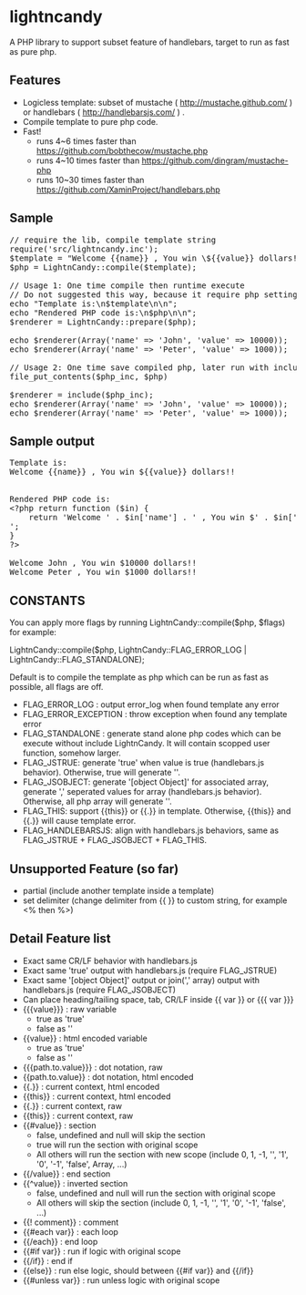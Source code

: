 lightncandy
===========

A PHP library to support subset feature of handlebars, target to run as fast as pure php.

Features
--------

* Logicless template: subset of mustache ( http://mustache.github.com/ ) or handlebars ( http://handlebarsjs.com/ ) .
* Compile template to pure php code.
* Fast!
   * runs 4~6 times faster than https://github.com/bobthecow/mustache.php
   * runs 4~10 times faster than https://github.com/dingram/mustache-php
   * runs 10~30 times faster than https://github.com/XaminProject/handlebars.php

Sample
------
<pre>
// require the lib, compile template string
require('src/lightncandy.inc');
$template = "Welcome {{name}} , You win \${{value}} dollars!!\n";
$php = LightnCandy::compile($template);

// Usage 1: One time compile then runtime execute
// Do not suggested this way, because it require php setting allow_url_fopen=1 , not secure.
echo "Template is:\n$template\n\n";
echo "Rendered PHP code is:\n$php\n\n";
$renderer = LightnCandy::prepare($php);

echo $renderer(Array('name' => 'John', 'value' => 10000));
echo $renderer(Array('name' => 'Peter', 'value' => 1000));

// Usage 2: One time save compiled php, later run with include
file_put_contents($php_inc, $php)

$renderer = include($php_inc);
echo $renderer(Array('name' => 'John', 'value' => 10000));
echo $renderer(Array('name' => 'Peter', 'value' => 1000));
</pre>

Sample output
-------------
<pre>
Template is:
Welcome {{name}} , You win ${{value}} dollars!!


Rendered PHP code is:
&lt;?php return function ($in) {
    return 'Welcome ' . $in['name'] . ' , You win $' . $in['value'] . ' dollars!!
';
}
?&gt;

Welcome John , You win $10000 dollars!!
Welcome Peter , You win $1000 dollars!!
</pre>

CONSTANTS
---------

You can apply more flags by running LightnCandy::compile($php, $flags)
for example:

LightnCandy::compile($php, LightnCandy::FLAG_ERROR_LOG | LightnCandy::FLAG_STANDALONE);

Default is to compile the template as php which can be run as fast as possible, all flags are off.

* FLAG_ERROR_LOG : output error_log when found template any error
* FLAG_ERROR_EXCEPTION : throw exception when found any template error
* FLAG_STANDALONE : generate stand alone php codes which can be execute without include LightnCandy. It will contain scopped user function, somehow larger.
* FLAG_JSTRUE: generate 'true' when value is true (handlebars.js behavior). Otherwise, true will generate ''.
* FLAG_JSOBJECT: generate '[object Object]' for associated array, generate ',' seperated values for array (handlebars.js behavior). Otherwise, all php array will generate ''.
* FLAG_THIS: support {{this}} or {{.}} in template. Otherwise, {{this}} and {{.}} will cause template error.
* FLAG_HANDLEBARSJS: align with handlebars.js behaviors, same as FLAG_JSTRUE + FLAG_JSOBJECT + FLAG_THIS.

Unsupported Feature (so far)
----------------------------

* partial (include another template inside a template)
* set delimiter (change delimiter from {{ }} to custom string, for example <% then %>)

Detail Feature list
-------------------

* Exact same CR/LF behavior with handlebars.js
* Exact same 'true' output with handlebars.js (require FLAG_JSTRUE)
* Exact same '[object Object]' output or join(',' array) output with handlebars.js (require FLAG_JSOBJECT)
* Can place heading/tailing space, tab, CR/LF inside {{ var }} or {{{ var }}}
* {{{value}}} : raw variable
   * true as 'true'
   * false as ''
* {{value}} : html encoded variable
   * true as 'true'
   * false as ''
* {{{path.to.value}}} : dot notation, raw
* {{path.to.value}} : dot notation, html encoded
* {{.}} : current context, html encoded
* {{this}} : current context, html encoded
* {{.}} : current context, raw
* {{this}} : current context, raw
* {{#value}} : section
   * false, undefined and null will skip the section
   * true will run the section with original scope
   * All others will run the section with new scope (include 0, 1, -1, '', '1', '0', '-1', 'false', Array, ...)
* {{/value}} : end section
* {{^value}} : inverted section
   * false, undefined and null will run the section with original scope
   * All others will skip the section (include 0, 1, -1, '', '1', '0', '-1', 'false', ...)
* {{! comment}} : comment
* {{#each var}} : each loop
* {{/each}} : end loop
* {{#if var}} : run if logic with original scope
* {{/if}} : end if
* {{else}} : run else logic, should between {{#if var}} and {{/if}}
* {{#unless var}} : run unless logic with original scope
